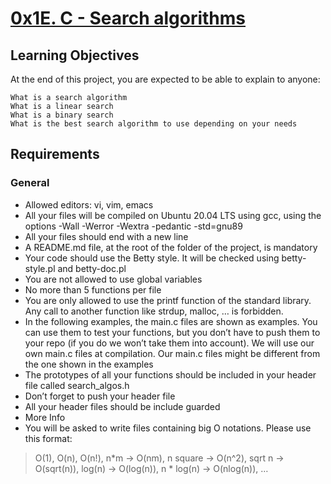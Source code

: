 # [0x1E. C - Search algorithms](https://github.com/leulyk/alx-low_level_programming/blob/main/0x1E-search_algorithms/README.md)

## Learning Objectives

At the end of this project, you are expected to be able to explain to anyone:

	What is a search algorithm
	What is a linear search
	What is a binary search
	What is the best search algorithm to use depending on your needs

## Requirements

### General

- Allowed editors: vi, vim, emacs
- All your files will be compiled on Ubuntu 20.04 LTS using gcc, using the options -Wall -Werror -Wextra -pedantic -std=gnu89
- All your files should end with a new line
- A README.md file, at the root of the folder of the project, is mandatory
- Your code should use the Betty style. It will be checked using betty-style.pl and betty-doc.pl
- You are not allowed to use global variables
- No more than 5 functions per file
- You are only allowed to use the printf function of the standard library. Any call to another function like strdup, malloc, … is forbidden.
- In the following examples, the main.c files are shown as examples. You can use them to test your functions, but you don’t have to push them to your repo (if you do we won’t take them into account). We will use our own main.c files at compilation. Our main.c files might be different from the one shown in the examples
- The prototypes of all your functions should be included in your header file called search\_algos.h
- Don’t forget to push your header file
- All your header files should be include guarded
- More Info
- You will be asked to write files containing big O notations. Please use this format:
> O(1), O(n), O(n!), n*m -> O(nm), n square -> O(n^2), sqrt n -> O(sqrt(n)), log(n) -> O(log(n)), n * log(n) -> O(nlog(n)), …
